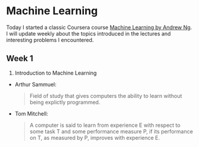 # Machine Learning

Today I started a classic Coursera course [Machine Learning by Andrew Ng](https://www.coursera.org/learn/machine-learning/home/welcome). I will update weekly about the topics introduced in the lectures and interesting problems I encountered.
## Week 1
1. Introduction to Machine Learning
  * Arthur Sammuel:
    > Field of study that gives computers the ability to learn without being explictly programmed.
  * Tom Mitchell:
    > A computer is said to learn from experience E with respect to some task T and some performance measure P,
    if its performance on T, as measured by P, improves with experience E.
